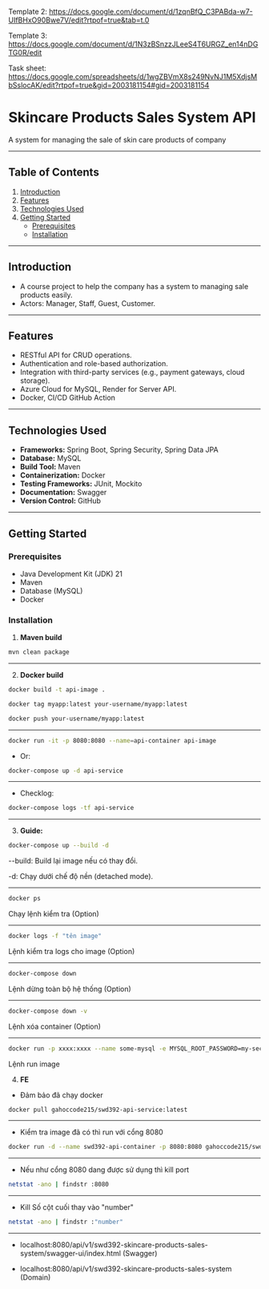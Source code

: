 Template 2: https://docs.google.com/document/d/1zqnBfQ_C3PABda-w7-UIfBHxO90Bwe7V/edit?rtpof=true&tab=t.0

Template 3: https://docs.google.com/document/d/1N3zBSnzzJLeeS4T6URGZ_en14nDGTG0R/edit

Task sheet: https://docs.google.com/spreadsheets/d/1wgZBVmX8s249NvNJ1M5XdjsMbSslocAK/edit?rtpof=true&gid=2003181154#gid=2003181154

# Skincare Products Sales System API

A system for managing the sale of skin care products of company

---

## Table of Contents
1. [Introduction](#introduction)
2. [Features](#features)
3. [Technologies Used](#technologies-used)
4. [Getting Started](#getting-started)
   - [Prerequisites](#prerequisites)
   - [Installation](#installation)
---

## Introduction
- A course project to help the company has a system to managing sale products easily.
- Actors: Manager, Staff, Guest, Customer.

---

## Features
- RESTful API for CRUD operations.
- Authentication and role-based authorization.
- Integration with third-party services (e.g., payment gateways, cloud storage).
- Azure Cloud for MySQL, Render for Server API.
- Docker, CI/CD GitHub Action

---

## Technologies Used
- **Frameworks:** Spring Boot, Spring Security, Spring Data JPA
- **Database:** MySQL
- **Build Tool:** Maven
- **Containerization:** Docker
- **Testing Frameworks:** JUnit, Mockito
- **Documentation:** Swagger
- **Version Control:** GitHub

---

## Getting Started

### Prerequisites
- Java Development Kit (JDK) 21
- Maven
- Database (MySQL)
- Docker

### Installation

1. **Maven build**
```bash
mvn clean package 
```
--- 
2. **Docker build**
```bash
docker build -t api-image . 
```

```bash
docker tag myapp:latest your-username/myapp:latest
```

```bash
docker push your-username/myapp:latest
```

---
```bash
docker run -it -p 8080:8080 --name=api-container api-image
```
* Or:
```bash
docker-compose up -d api-service
```
---
* Checklog:
```bash
docker-compose logs -tf api-service
```

----
3. **Guide:**
```bash
docker-compose up --build -d
```
--build: Build lại image nếu có thay đổi.

-d: Chạy dưới chế độ nền (detached mode).

---
```bash
docker ps
```
Chạy lệnh kiểm tra (Option)

---

```bash
docker logs -f "tên image"
```
Lệnh kiểm tra logs cho image (Option)

---

```bash
docker-compose down 
```
Lệnh dừng toàn bộ hệ thống (Option)

---

```bash
docker-compose down -v
```
Lệnh xóa container (Option)

---
```bash
docker run -p xxxx:xxxx --name some-mysql -e MYSQL_ROOT_PASSWORD=my-secret-pw -d mysql:tag
```

Lệnh run image

4. **FE**

- Đảm bảo đã chạy docker

```bash
docker pull gahoccode215/swd392-api-service:latest
```
---

- Kiểm tra image đã có thì run với cổng 8080

```bash
docker run -d --name swd392-api-container -p 8080:8080 gahoccode215/swd392-api-service:latest
```
---

- Nếu như cổng 8080 dang được sử dụng thì kill port

```bash
netstat -ano | findstr :8080
```
---

- Kill Số cột cuối thay vào "number"

```bash
netstat -ano | findstr :"number"
```
--- 
- localhost:8080/api/v1/swd392-skincare-products-sales-system/swagger-ui/index.html (Swagger)

- localhost:8080/api/v1/swd392-skincare-products-sales-system (Domain)










